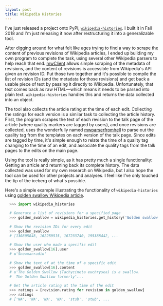 ```yaml
---
layout: post
title: Wikipedia Histories
---
```


I've just released a project onto PyPi, [``wikipedia-histories``](https://pypi.org/project/wikipedia-histories/). I built it in Fall 2018 and I'm just releasing it now after restructuring it into a generalizable tool. 

After digging around for what felt like ages trying to find a way to scrape the content of previous revisions of Wikipedia articles, I ended up building my own program to complete the task, using several other Wikipedia parsers to help reach that end. [mwClient](https://pypi.org/project/mwclient/) allows simple scraping of the metadata of revisions, and the content of revisions is accessible from Wikipedia's API given an revision ID. Put those two together and it's possible to compile the list of revision IDs (and the metadata for those revisions) and get back a usable piece of text by passing it directly to Wikipedia. Unfortunately, that text comes back as raw HTML—which means it needs to be parsed into plain text. ```wikipedia-histories``` handles this and returns the data collected into an object.

The tool also collects the article rating at the time of each edit. Collecting the ratings for each version is a similar task to collecting the article history. First, the program scrapes the text of each revision to the talk page of the article (where quality markers are tagged by users), and once revisions are collected, uses the wonderfully named [mwparserfromhell](https://mwparserfromhell.readthedocs.io/en/latest/) to parse out the quality tag from the templates on each version of the talk page. Since edits are tagged by time, it's simple enough to relate the time of a quality tag changing to the time of an edit, and associate the quality tags from the talk pages to the edits on the main page.

Using the tool is really simple, as it has pretty much a single functionality: Getting an article and returning back its complete history. The data collected was used for my own research on Wikipedia, but I also hope the tool can be used for other projects and analyses. I feel like I've only touched the tip of the iceberg of what's possible.

Here's a simple example illustrating the functionality of ```wikipedia-histories``` using [golden swallow Wikipedia article](https://en.wikipedia.org/wiki/Golden_swallow).

```python
  >>> import wikipedia_histories
  
  # Generate a list of revisions for a specified page
  >>> golden_swallow = wikipedia_histories.get_history('Golden swallow')
  
  # Show the revision IDs for every edit
  >>> golden_swallow
  # [130805848, 162259515, 167233740, 195388442, ...
  
  # Show the user who made a specific edit
  >>> golden_swallow[16].user
  # u'Snowmanradio'
  
  # Show the text of at the time of a specific edit
  >>> golden_swallow[16].content
  # u'The Golden Swallow (Tachycineta euchrysea) is a swallow.
  #  The Golden Swallow formerly'...
  
  # Get the article rating at the time of the edit
  >>> ratings = [revision.rating for revision in golden_swallow]
  >>> ratings
  # ['NA', 'NA', 'NA', 'NA', 'stub', 'stub', ...
```
